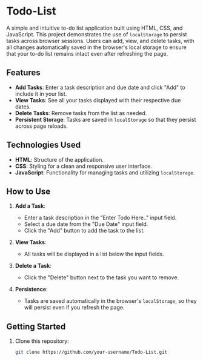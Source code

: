 # Todo-List

A simple and intuitive to-do list application built using HTML, CSS, and JavaScript. This project demonstrates the use of `localStorage` to persist tasks across browser sessions. Users can add, view, and delete tasks, with all changes automatically saved in the browser's local storage to ensure that your to-do list remains intact even after refreshing the page.

## Features

- **Add Tasks**: Enter a task description and due date and click "Add" to include it in your list.
- **View Tasks**: See all your tasks displayed with their respective due dates.
- **Delete Tasks**: Remove tasks from the list as needed.
- **Persistent Storage**: Tasks are saved in `localStorage` so that they persist across page reloads.

## Technologies Used

- **HTML**: Structure of the application.
- **CSS**: Styling for a clean and responsive user interface.
- **JavaScript**: Functionality for managing tasks and utilizing `localStorage`.

## How to Use

1. **Add a Task**:
   - Enter a task description in the "Enter Todo Here.." input field.
   - Select a due date from the "Due Date" input field.
   - Click the "Add" button to add the task to the list.

2. **View Tasks**:
   - All tasks will be displayed in a list below the input fields.

3. **Delete a Task**:
   - Click the "Delete" button next to the task you want to remove.

4. **Persistence**:
   - Tasks are saved automatically in the browser's `localStorage`, so they will persist even if you refresh the page.

## Getting Started

1. Clone this repository:
   ```bash
   git clone https://github.com/your-username/Todo-List.git
